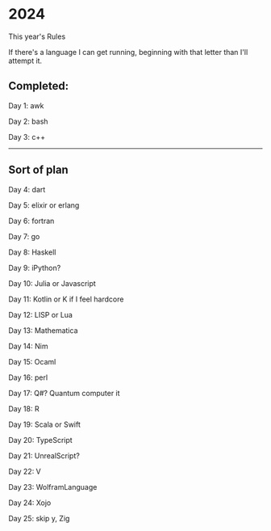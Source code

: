 # 2024

This year's Rules

If there's a language I can get running, beginning with that letter than I'll attempt it. 

## Completed: 

Day 1: awk

Day 2: bash

Day 3: c++

----
## Sort of plan 

Day 4: dart

Day 5: elixir or erlang

Day 6: fortran

Day 7: go

Day 8: Haskell

Day 9: iPython? 

Day 10: Julia or Javascript

Day 11: Kotlin or K if I feel hardcore

Day 12: LISP or Lua

Day 13: Mathematica

Day 14: Nim

Day 15: Ocaml

Day 16: perl

Day 17: Q#? Quantum computer it

Day 18: R

Day 19: Scala or Swift

Day 20: TypeScript

Day 21: UnrealScript? 

Day 22: V 

Day 23: WolframLanguage

Day 24: Xojo

Day 25: skip y, Zig
